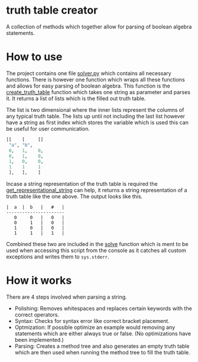 # truth table creator
A collection of methods which together allow for parsing of boolean algebra statements.

# How to use
The project contains one file [solver.py](solver.py) which contains all necessary functions. There is however one function which wraps all these functions and allows for easy parsing of boolean algebra. This function is the [create_truth_table](solver.py) function which takes one string as parameter and parses it. It returns a list of lists which is the filled out truth table.

The list is two dimensional where the inner lists represent the columns of any typical truth table. The lists up until not including the last list however have a string as first index which stores the variable which is used this can be useful for user communication.
```py
[[    [     []
 "a", "b", 
 0,   1,    0,
 0,   1,    0,
 1,   0,    0,
 1    1     1
 ],   ],    ]
```

Incase a string representation of the truth table is required the [get_representational_string](solver.py) can help, it returns a string representation of a truth table like the one above. The output looks like this.

```
|  a  |  b   |   #   |
----------------------
   0     0   |   0   |
   0     1   |   0   |
   1     0   |   0   |
   1     1   |   1   |
```

Combined these two are included in the [solve](solver.py) function which is ment to be used when accessing this script from the console as it catches all custom exceptions and writes them to `sys.stderr`.

# How it works

There are 4 steps involved when parsing a string.
 - Polishing: Removes whitespaces and replaces certain keywords with the correct operators.
 - Syntax: Checks for syntax error like correct bracket placement.
 - Optmization: If possible optimize an example would removing any statements which are either always true or false. (No optimizations have been implemented.)
 - Parsing: Creates a method tree and also generates an empty truth table which are then used when running the method tree to fill the truth table.
